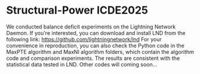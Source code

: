 # Structural-Power ICDE2025
We conducted balance deficit experiments on the Lightning Network Daemon. If you're interested, you can download and install LND from the following link:
https://github.com/lightningnetwork/lnd
For your convenience in reproduction, you can also check the Python code in the MaxPTE algorithm and MaxNI algorithm folders, which contain the algorithm code and comparison experiments. The results are consistent with the statistical data tested in LND.
Other codes will coming soon...
